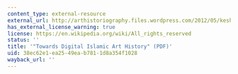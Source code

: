 ```yaml
---
content_type: external-resource
external_url: http://arthistoriography.files.wordpress.com/2012/05/keshani.pdf
has_external_license_warning: true
license: https://en.wikipedia.org/wiki/All_rights_reserved
status: ''
title: '"Towards Digital Islamic Art History" (PDF)'
uid: 38ec62e1-ea25-49ea-b781-1d8a354f1028
wayback_url: ''
---
```


